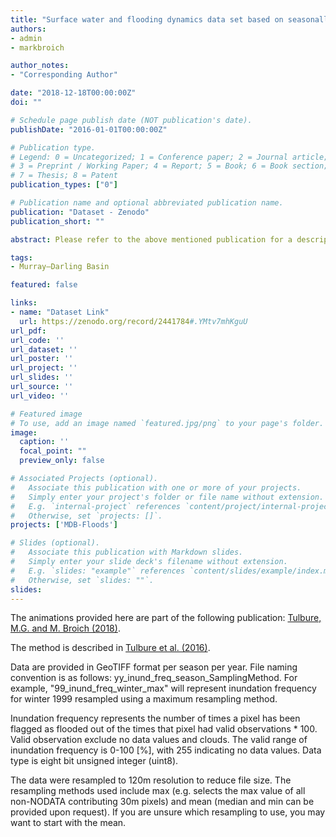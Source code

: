 ```yaml
---
title: "Surface water and flooding dynamics data set based on seasonally continuous Landsat data (1986-2011) in a dryland river basin"
authors:
- admin
- markbroich

author_notes:
- "Corresponding Author"

date: "2018-12-18T00:00:00Z"
doi: ""

# Schedule page publish date (NOT publication's date).
publishDate: "2016-01-01T00:00:00Z"

# Publication type.
# Legend: 0 = Uncategorized; 1 = Conference paper; 2 = Journal article;
# 3 = Preprint / Working Paper; 4 = Report; 5 = Book; 6 = Book section;
# 7 = Thesis; 8 = Patent
publication_types: ["0"]

# Publication name and optional abbreviated publication name.
publication: "Dataset - Zenodo"
publication_short: ""

abstract: Please refer to the above mentioned publication for a description of the data and interpretation of the patterns. The animations are based on statistically validated surface water and flooding extent dynamics data derived from seasonally continous Landsat TM/ETM+ and random forest models from 1986 to 2011 over Australia's Murray-Darling Basin. The overall accuracy was over 99% and producer's accuracy for water 87% +/- 3%. 

tags:
- Murray–Darling Basin

featured: false

links:
- name: "Dataset Link"
  url: https://zenodo.org/record/2441784#.YMtv7mhKguU
url_pdf: 
url_code: ''
url_dataset: ''
url_poster: ''
url_project: ''
url_slides: ''
url_source: ''
url_video: ''

# Featured image
# To use, add an image named `featured.jpg/png` to your page's folder. 
image:
  caption: ''
  focal_point: ""
  preview_only: false

# Associated Projects (optional).
#   Associate this publication with one or more of your projects.
#   Simply enter your project's folder or file name without extension.
#   E.g. `internal-project` references `content/project/internal-project/index.md`.
#   Otherwise, set `projects: []`.
projects: ['MDB-Floods']

# Slides (optional).
#   Associate this publication with Markdown slides.
#   Simply enter your slide deck's filename without extension.
#   E.g. `slides: "example"` references `content/slides/example/index.md`.
#   Otherwise, set `slides: ""`.
slides:
---
```


The animations provided here are part of the following publication: [Tulbure, M.G. and M. Broich (2018)](https://www.sciencedirect.com/science/article/pii/S0048969718347466).

The method is described in [Tulbure et al. (2016)](https://www.sciencedirect.com/science/article/pii/S0034425716300621).

Data are provided in GeoTIFF format per season per year. File naming convention is as follows:
yy_inund_freq_season_SamplingMethod. For example, "99_inund_freq_winter_max" will represent inundation frequency for winter 1999 resampled using a maximum resampling method. 

Inundation frequency represents the number of times a pixel has been flagged as flooded out of the times that pixel had valid observations * 100. Valid observation exclude no data values and clouds. The valid range of inundation frequency is 0-100 [%], with 255 indicating no data values. Data type is eight bit unsigned integer (uint8). 

The data were resampled to 120m resolution to reduce file size. The resampling methods used include max (e.g. selects the max value of all non-NODATA contributing 30m pixels) and mean (median and min can be provided upon request). If you are unsure which resampling to use, you may want to start with the mean.  